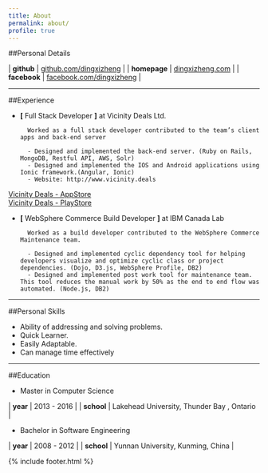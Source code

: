 ```yaml
---
title: About
permalink: about/
profile: true
---
```


##Personal Details

| **github**   | [github.com/dingxizheng](http://github.com/dingxizheng) |
| **homepage** | [dingxizheng.com](http://dingxizheng.com) |
| **facebook** | [facebook.com/dingxizheng](http://facebook.com/dingxizheng) |

-----

##Experience
<br>

* **[** Full Stack Developer **]** at Vicinity Deals Ltd.

		Worked as a full stack developer contributed to the team’s client apps and back-end server
	
		- Designed and implemented the back-end server. (Ruby on Rails, MongoDB, Restful API, AWS, Solr)
		- Designed and implemented the IOS and Android applications using Ionic framework.(Angular, Ionic)
		- Website: http://www.vicinity.deals

[Vicinity Deals - AppStore](https://itunes.apple.com/ca/app/vicinity-deals-ltd./id1079661299?mt=8) 
<br>
[Vicinity Deals - PlayStore](https://play.google.com/store/apps/details?id=com.vicinityDeals.app)


* **[** WebSphere Commerce Build Developer **]** at IBM Canada Lab

		Worked as a build developer contributed to the WebSphere Commerce Maintenance team.

		- Designed and implemented cyclic dependency tool for helping developers visualize and optimize cyclic class or project dependencies. (Dojo, D3.js, WebSphere Profile, DB2)
		- Designed and implemented post work tool for maintenance team. This tool reduces the manual work by 50% as the end to end flow was automated. (Node.js, DB2)

-----

##Personal Skills
<br>

- Ability of addressing and solving problems.
- Quick Learner.
- Easily Adaptable.
- Can manage time effectively

-----

##Education
<br>

* Master in Computer Science

| **year**   | 2013 - 2016 |
| **school** | Lakehead University, Thunder Bay , Ontario |

* Bachelor in Software Engineering

| **year**   | 2008 - 2012 |
| **school** | Yunnan University, Kunming, China |

{% include footer.html %}